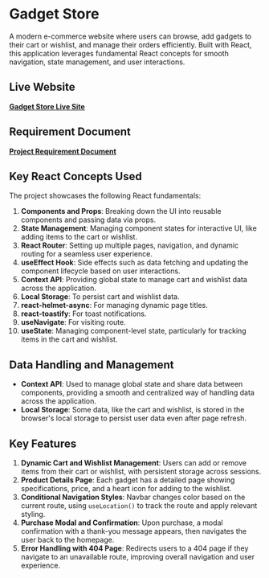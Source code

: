 # Gadget Store

A modern e-commerce website where users can browse, add gadgets to their cart or wishlist, and manage their orders efficiently. Built with React, this application leverages fundamental React concepts for smooth navigation, state management, and user interactions.

## Live Website

**[Gadget Store Live Site]()**

## Requirement Document

**[Project Requirement Document](https://docs.google.com/document/d/1ALk5yU9mEePWDHmnYT2AS1o-c789xdsXIai-XP-R788/edit?addon_store&tab=t.0)**

##  Key React Concepts Used

The project showcases the following React fundamentals:

1. **Components and Props**: Breaking down the UI into reusable components and passing data via props.
2. **State Management**: Managing component states for interactive UI, like adding items to the cart or wishlist.
3. **React Router**: Setting up multiple pages, navigation, and dynamic routing for a seamless user experience.
4. **useEffect Hook**: Side effects such as data fetching and updating the component lifecycle based on user interactions.
5. **Context API**: Providing global state to manage cart and wishlist data across the application.
6. **Local Storage**: To persist cart and wishlist data.
7. **react-helmet-async**: For managing dynamic page titles.
8. **react-toastify**: For toast notifications.
9. **useNavigate**: For visiting route.
10. **useState**: Managing component-level state, particularly for tracking items in the cart and wishlist.

## Data Handling and Management

- **Context API**: Used to manage global state and share data between components, providing a smooth and centralized way of handling data across the application.
- **Local Storage**: Some data, like the cart and wishlist, is stored in the browser's local storage to persist user data even after page refresh.

##  Key Features

1. **Dynamic Cart and Wishlist Management**: Users can add or remove items from their cart or wishlist, with persistent storage across sessions.
2. **Product Details Page**: Each gadget has a detailed page showing specifications, price, and a heart icon for adding to the wishlist.
3. **Conditional Navigation Styles**: Navbar changes color based on the current route, using `useLocation()` to track the route and apply relevant styling.
4. **Purchase Modal and Confirmation**: Upon purchase, a modal confirmation with a thank-you message appears, then navigates the user back to the homepage.
5. **Error Handling with 404 Page**: Redirects users to a 404 page if they navigate to an unavailable route, improving overall navigation and user experience.



